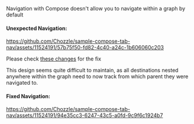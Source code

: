 

Navigation with Compose doesn't allow you to navigate within a graph by default

#### Unexpected Navigation:

https://github.com/Chozzle/sample-compose-tab-nav/assets/11524191/57b75f50-fd82-4c40-a24c-1b606060c203

Please check [these changes](https://github.com/Chozzle/sample-compose-tab-nav/pull/1/files) for the fix

This design seems quite difficult to maintain, as all destinations nested anywhere within the graph need to now track
from which parent they were navigated to.

#### Fixed Navigation:

https://github.com/Chozzle/sample-compose-tab-nav/assets/11524191/94e35cc3-6247-43c5-a0fd-9c9f6c1924b7
